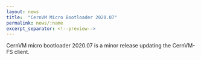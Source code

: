 ```yaml
---
layout: news
title:  "CernVM Micro Bootloader 2020.07"
permalink: news/:name
excerpt_separator: <!--preview-->
---
```


CernVM micro bootloader 2020.07 is a minor release updating the CernVM-FS client.

<!--preview-->
